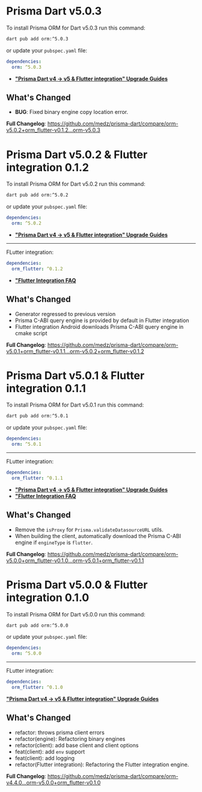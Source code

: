 # Prisma Dart v5.0.3

To install Prisma ORM for Dart v5.0.3 run this command:

```bash
dart pub add orm:^5.0.3
```

or update your `pubspec.yaml` file:

```yaml
dependencies:
  orm: ^5.0.3
```

* [**"Prisma Dart v4 -> v5 & Flutter integration" Upgrade Guides**](https://prisma.pub/getting-started/upgrade_guides.html)

## What's Changed

* **BUG**: Fixed binary engine copy location error.

**Full Changelog**: https://github.com/medz/prisma-dart/compare/orm-v5.0.2+orm_flutter-v0.1.2...orm-v5.0.3

# Prisma Dart v5.0.2 & Flutter integration 0.1.2

To install Prisma ORM for Dart v5.0.2 run this command:

```bash
dart pub add orm:^5.0.2
```

or update your `pubspec.yaml` file:

```yaml
dependencies:
  orm: ^5.0.2
```

* [**"Prisma Dart v4 -> v5 & Flutter integration" Upgrade Guides**](https://prisma.pub/getting-started/upgrade_guides.html)

---

FLutter integration:

```yaml
dependencies:
  orm_flutter: ^0.1.2
```

* [**"Flutter Integration FAQ**](https://prisma.pub/getting-started/flutter.html#faq)

## What's Changed

* Generator regressed to previous version
* Prisma C-ABI query engine is provided by default in Flutter integration
* Flutter integration Android downloads Prisma C-ABI query engine in cmake script

**Full Changelog**: https://github.com/medz/prisma-dart/compare/orm-v5.0.1+orm_flutter-v0.1.1...orm-v5.0.2+orm_flutter-v0.1.2

# Prisma Dart v5.0.1 & Flutter integration 0.1.1

To install Prisma ORM for Dart v5.0.1 run this command:

```bash
dart pub add orm:^5.0.1
```

or update your `pubspec.yaml` file:

```yaml
dependencies:
  orm: ^5.0.1
```

---

FLutter integration:

```yaml
dependencies:
  orm_flutter: ^0.1.1
```

* [**"Prisma Dart v4 -> v5 & Flutter integration" Upgrade Guides**](https://prisma.pub/getting-started/upgrade_guides.html)
* [**"Flutter Integration FAQ**](https://prisma.pub/getting-started/flutter.html#faq)

## What's Changed

* Remove the `isProxy` for `Prisma.validateDatasourceURL` utils.
* When building the client, automatically download the Prisma C-ABI engine if `engineType` is `flutter`.

**Full Changelog**: https://github.com/medz/prisma-dart/compare/orm-v5.0.0+orm_flutter-v0.1.0...orm-v5.0.1+orm_flutter-v0.1.1

# Prisma Dart v5.0.0 & Flutter integration 0.1.0

To install Prisma ORM for Dart v5.0.0 run this command:

```bash
dart pub add orm:^5.0.0
```

or update your `pubspec.yaml` file:

```yaml
dependencies:
  orm: ^5.0.0
```

---

FLutter integration:

```yaml
dependencies:
  orm_flutter: ^0.1.0
```

[**"Prisma Dart v4 -> v5 & Flutter integration" Upgrade Guides**](https://prisma.pub/getting-started/upgrade_guides.html)

## What's Changed

* refactor: throws prisma client errors
* refactor(engine): Refactoring binary engines
* refactor(client): add base client and client options
* feat(client): add `env` support
* feat(client): add logging
* refactor(Flutter integration): Refactoring the Flutter integration engine.

**Full Changelog**: https://github.com/medz/prisma-dart/compare/orm-v4.4.0...orm-v5.0.0+orm_flutter-v0.1.0
